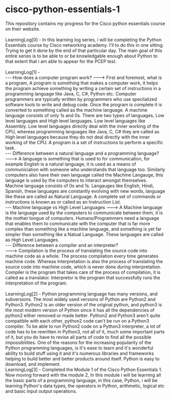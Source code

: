 # cisco-python-essentials-1
This repository contains my progress for the Cisco python essentials course on their website. </br>
</br>
LearningLog[0] - In this learning log series, i will be completing the Python Essentials course by Cisco networking academy. I'll to do this in one sitting. Trying to get it done by the end of that particular day. 
The main goal of this entire series is to be able to or be knowledgable enough about Python to that extent that i am able to appear for the PCEP test.</br>
</br>
LearningLog[1] - <br/>
--- How does a computer program work?
---> First and foremost, what is a program, A program is something that makes a computer work, it helps the program achieve something by writing a certain set of instructions in a programming language like Java, C, C#, Python etc. Computer programmers are typically written by programmers who use speclialized software tools to write and debug code. Once the program is complete it is converted to something called as the machine language. A machine language consists of only 1s and 0s. There are two types of languages, Low level languages and High level languages. Low level languages like Assembly. Low level languages directly deal with the inner working of the CPU, whereas programming languages like Java, C, C# they are called as High level languages because they do not deal directly with the inner working of the CPU. A program is a set of instructions to perform a specific task.</br>
--- Difference between a natural language and a programming language? </br>
---> A language is something that is used to for communication, for example English is a natural language, it is used as a means of communiciation with someone who understands that language too. Similarly computers also have their own language called the Machine Langauge, this language is used by the computers to interact amongst themselves. Machine language consists of 0s and 1s. Langauges like English, Hindi, Spanish, these languages are constantly evolving with new words, language like these are called as Natural Language. A complete set of commands or instructions is known as or called as an Instruction List.</br>
--- Machine language vs High Level Languages
---> A Machine language is the language used by the computers to communicate between them, it is the mother tongue of computers. Humans/Programmers need a language that enables them to communicate with the computer that is far more complex than something like a machine language, and something is yet far simpler than something like a Natual Language. These languages are called as High Level Languages.</br>
--- Difference between a compiler and an interpreter? </br>
---> Compilation is the process of translating the source code into machine code as a whole. The process compilation every time generates machine code. Whereas Interpretation is also the process of translating the source code into machine code, which is never done during interpretation. Compiler is the program that takes care of the process of compilation, it is called as a translator. Interpretor is the program that successfully runs the interpretation of the program. </br>
</br>
LearningLog[2] - Python programming language has many versions, and subversions. The most widely used versions of Python are Python2 and Python3. Python2 is an older version of the original python, and python3 is the most modern version of Python since it has all the dependencies of python2 either removed or made better. Python2 and Python3 aren't quite compatible with each other, python2 code can't be run on a Python3 compiler. To be able to run Python2 code on a Python3 interpreter, a lot of code has to be rewritten in Python3, not all of it, much some important parts of it, but you do have to revise all parts of code to find all the possible impossibilities. One of the reasons for the increasing popularity of the Python programming languages, is it's ease to learn and it's wonderful ability to build stuff using it and it's numerous libraries and frameworks helping to build better and better products around itself. Python is easy to download, and implement. </br>
LearningLog[3] - Completed the Module 1 of the Cisco Python Essentials 1. Now moving forward with the module 2, In this module i will be learning all the basic parts of a programming language, in this case, Python, i will be learning Python's data types, the operators in Python, arithmetic, logical etc and basic input output operations. </br>

